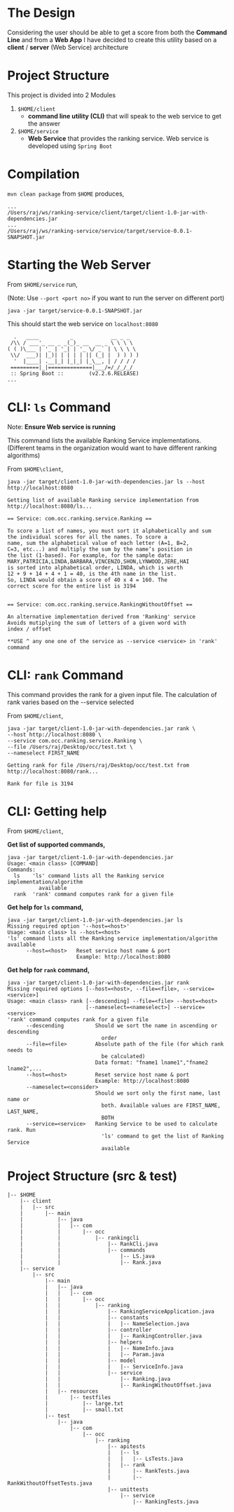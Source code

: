 # The Design

Considering the user should be able to get a score from both the **Command Line** and from a **Web App** I have decided to create this utility based on a **client** / **server** (Web Service) architecture

# Project Structure

This project is divided into 2 Modules

1. `$HOME/client`
    - **command line utility (CLI)** that will speak to the web service to get the answer         
2. `$HOME/service` 
    - **Web Service** that provides the ranking service. Web service is developed using `Spring Boot`
    
# Compilation

`mvn clean package` from `$HOME` produces,

```
...
/Users/raj/ws/ranking-service/client/target/client-1.0-jar-with-dependencies.jar
...
/Users/raj/ws/ranking-service/service/target/service-0.0.1-SNAPSHOT.jar
```

# Starting the Web Server

From `$HOME/service` run,

(Note: Use `--port <port no>` if you want to run the server on different port)

```
java -jar target/service-0.0.1-SNAPSHOT.jar
```
This should start the web service on `localhost:8080`

```
  .   ____          _            __ _ _
 /\\ / ___'_ __ _ _(_)_ __  __ _ \ \ \ \
( ( )\___ | '_ | '_| | '_ \/ _` | \ \ \ \
 \\/  ___)| |_)| | | | | || (_| |  ) ) ) )
  '  |____| .__|_| |_|_| |_\__, | / / / /
 =========|_|==============|___/=/_/_/_/
 :: Spring Boot ::        (v2.2.6.RELEASE)
...
```

# CLI: `ls` Command 

Note: **Ensure Web service is running**

This command lists the available Ranking Service implementations. 
(Different teams in the organization would want to have different ranking algorithms)
 
From `$HOME\client`,
```
java -jar target/client-1.0-jar-with-dependencies.jar ls --host http://localhost:8080

Getting list of available Ranking service implementation from http://localhost:8080/ls...

== Service: com.occ.ranking.service.Ranking ==

To score a list of names, you must sort it alphabetically and sum
the individual scores for all the names. To score a
name, sum the alphabetical value of each letter (A=1, B=2,
C=3, etc...) and multiply the sum by the name’s position in
the list (1-based). For example, for the sample data:
MARY,PATRICIA,LINDA,BARBARA,VINCENZO,SHON,LYNWOOD,JERE,HAI
is sorted into alphabetical order, LINDA, which is worth
12 + 9 + 14 + 4 + 1 = 40, is the 4th name in the list.
So, LINDA would obtain a score of 40 x 4 = 160. The
correct score for the entire list is 3194


== Service: com.occ.ranking.service.RankingWithoutOffset ==

An alternative implementation derived from 'Ranking' service
Avoids mutiplying the sum of letters of a given word with
index / offset

**USE ^ any one one of the service as --service <service> in 'rank' command
```

# CLI: `rank` Command

This command provides the rank for a given input file. The calculation of rank varies based on the --service <service> selected

From `$HOME/client`,

```
java -jar target/client-1.0-jar-with-dependencies.jar rank \
--host http://localhost:8080 \
--service com.occ.ranking.service.Ranking \
--file /Users/raj/Desktop/occ/test.txt \
--nameselect FIRST_NAME

Getting rank for file /Users/raj/Desktop/occ/test.txt from http://localhost:8080/rank...

Rank for file is 3194

```

# CLI: Getting help

From `$HOME/client`,

**Get list of supported commands,**
```
java -jar target/client-1.0-jar-with-dependencies.jar
Usage: <main class> [COMMAND]
Commands:
  ls    'ls' command lists all the Ranking service implementation/algorithm
          available
  rank  'rank' command computes rank for a given file
```

**Get help for `ls` command,**

```
java -jar target/client-1.0-jar-with-dependencies.jar ls
Missing required option '--host=<host>'
Usage: <main class> ls --host=<host>
'ls' command lists all the Ranking service implementation/algorithm available
      --host=<host>   Reset service host name & port
                      Example: http://localhost:8080
```


**Get help for `rank` command,** 
```
java -jar target/client-1.0-jar-with-dependencies.jar rank
Missing required options [--host=<host>, --file=<file>, --service=<service>]
Usage: <main class> rank [--descending] --file=<file> --host=<host>
                         [--nameselect=<nameselect>] --service=<service>
'rank' command computes rank for a given file
      --descending          Should we sort the name in ascending or descending
                              order
      --file=<file>         Absolute path of the file (for which rank needs to
                              be calculated)
                            Data format: "fname1 lname1","fname2 lname2",...
      --host=<host>         Reset service host name & port
                            Example: http://localhost:8080
      --nameselect=<consider>
                            Should we sort only the first name, last name or
                              both. Available values are FIRST_NAME, LAST_NAME,
                              BOTH
      --service=<service>   Ranking Service to be used to calculate rank. Run
                              'ls' command to get the list of Ranking Service
                              available
```

# Project Structure (src & test)

```
|-- $HOME
    |-- client
    |   |-- src
    |       |-- main
    |           |-- java
    |           |   |-- com
    |           |       |-- occ
    |           |           |-- rankingcli
    |           |               |-- RankCli.java
    |           |               |-- commands
    |           |                   |-- LS.java
    |           |                   |-- Rank.java
    |-- service
        |-- src
            |-- main
            |   |-- java
            |   |   |-- com
            |   |       |-- occ
            |   |           |-- ranking
            |   |               |-- RankingServiceApplication.java
            |   |               |-- constants
            |   |               |   |-- NameSelection.java
            |   |               |-- controller
            |   |               |   |-- RankingController.java
            |   |               |-- helpers
            |   |               |   |-- NameInfo.java
            |   |               |   |-- Param.java
            |   |               |-- model
            |   |               |   |-- ServiceInfo.java
            |   |               |-- service
            |   |                   |-- Ranking.java
            |   |                   |-- RankingWithoutOffset.java
            |   |-- resources
            |       |-- testfiles
            |           |-- large.txt
            |           |-- small.txt
            |-- test
                |-- java
                    |-- com
                        |-- occ
                            |-- ranking
                                |-- apitests
                                |   |-- ls
                                |   |   |-- LsTests.java
                                |   |-- rank
                                |       |-- RankTests.java
                                |       |-- RankWithoutOffsetTests.java
                                |-- unittests
                                    |-- service
                                        |-- RankingTests.java
```